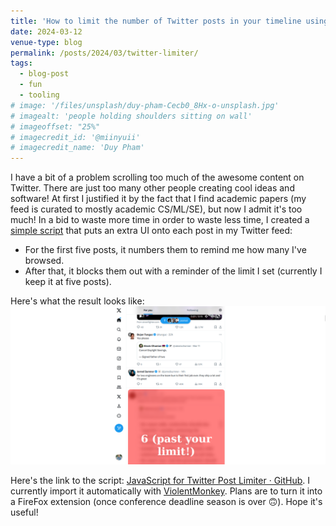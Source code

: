 ```yaml
---
title: 'How to limit the number of Twitter posts in your timeline using JavaScript'
date: 2024-03-12
venue-type: blog
permalink: /posts/2024/03/twitter-limiter/
tags:
  - blog-post
  - fun
  - tooling
# image: '/files/unsplash/duy-pham-Cecb0_8Hx-o-unsplash.jpg'
# imagealt: 'people holding shoulders sitting on wall'
# imageoffset: "25%"
# imagecredit_id: '@miinyuii'
# imagecredit_name: 'Duy Pham'
---
```


I have a bit of a problem scrolling too much of the awesome content on Twitter. There are just too many other people creating cool ideas and software! At first I justified it by the fact that I find academic papers (my feed is curated to mostly academic CS/ML/SE), but now I admit it's too much!
In a bid to waste more time in order to waste less time, I created a [simple script](https://gist.github.com/bstee615/1f4aa8a6d63dc74aff53dac17d287d91) that puts an extra UI onto each post in my Twitter feed:
- For the first five posts, it numbers them to remind me how many I've browsed.
- After that, it blocks them out with a reminder of the limit I set (currently I keep it at five posts).

Here's what the result looks like:
![A screenshot of twitter.com showing the post numbering and limiting features.](/files/twitter_limiter_demo.png)

Here's the link to the script: [JavaScript for Twitter Post Limiter · GitHub](https://gist.github.com/bstee615/1f4aa8a6d63dc74aff53dac17d287d91).
I currently import it automatically with [ViolentMonkey](https://violentmonkey.github.io/).
Plans are to turn it into a FireFox extension (once conference deadline season is over 🙃).
Hope it's useful!